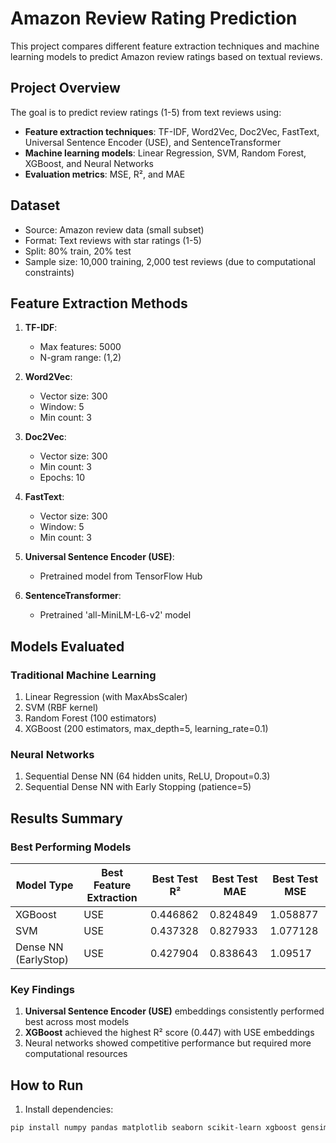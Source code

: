 # Amazon Review Rating Prediction

This project compares different feature extraction techniques and machine learning models to predict Amazon review ratings based on textual reviews.

## Project Overview

The goal is to predict review ratings (1-5) from text reviews using:
- **Feature extraction techniques**: TF-IDF, Word2Vec, Doc2Vec, FastText, Universal Sentence Encoder (USE), and SentenceTransformer
- **Machine learning models**: Linear Regression, SVM, Random Forest, XGBoost, and Neural Networks
- **Evaluation metrics**: MSE, R², and MAE

## Dataset

- Source: Amazon review data (small subset)
- Format: Text reviews with star ratings (1-5)
- Split: 80% train, 20% test
- Sample size: 10,000 training, 2,000 test reviews (due to computational constraints)

## Feature Extraction Methods

1. **TF-IDF**: 
   - Max features: 5000
   - N-gram range: (1,2)

2. **Word2Vec**:
   - Vector size: 300
   - Window: 5
   - Min count: 3

3. **Doc2Vec**:
   - Vector size: 300
   - Min count: 3
   - Epochs: 10

4. **FastText**:
   - Vector size: 300
   - Window: 5
   - Min count: 3

5. **Universal Sentence Encoder (USE)**:
   - Pretrained model from TensorFlow Hub

6. **SentenceTransformer**:
   - Pretrained 'all-MiniLM-L6-v2' model

## Models Evaluated

### Traditional Machine Learning
1. Linear Regression (with MaxAbsScaler)
2. SVM (RBF kernel)
3. Random Forest (100 estimators)
4. XGBoost (200 estimators, max_depth=5, learning_rate=0.1)

### Neural Networks
1. Sequential Dense NN (64 hidden units, ReLU, Dropout=0.3)
2. Sequential Dense NN with Early Stopping (patience=5)

## Results Summary

### Best Performing Models

| Model Type          | Best Feature Extraction | Best Test R² | Best Test MAE | Best Test MSE |
|---------------------|-------------------------|--------------|---------------|---------------|
| XGBoost             | USE                     | 0.446862     | 0.824849      | 1.058877      |
| SVM                 | USE                     | 0.437328     | 0.827933      | 1.077128      |
| Dense NN (EarlyStop)| USE                     | 0.427904     | 0.838643      | 1.09517       |

### Key Findings

1. **Universal Sentence Encoder (USE)** embeddings consistently performed best across most models
2. **XGBoost** achieved the highest R² score (0.447) with USE embeddings
3. Neural networks showed competitive performance but required more computational resources

## How to Run

1. Install dependencies:
```bash
pip install numpy pandas matplotlib seaborn scikit-learn xgboost gensim tensorflow tensorflow-hub sentence-transformers
